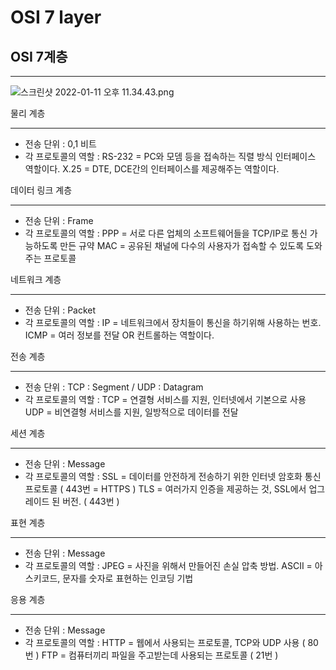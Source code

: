 # OSI 7 layer

## OSI 7계층

---

![스크린샷 2022-01-11 오후 11.34.43.png](OSI%207%20layer%20a12d9b388fae404ca80d98f2202f7892/%E1%84%89%E1%85%B3%E1%84%8F%E1%85%B3%E1%84%85%E1%85%B5%E1%86%AB%E1%84%89%E1%85%A3%E1%86%BA_2022-01-11_%E1%84%8B%E1%85%A9%E1%84%92%E1%85%AE_11.34.43.png)

물리 계층

---

- 전송 단위 : 0,1 비트
- 각 프로토콜의 역할 : RS-232 = PC와 모뎀 등을 접속하는 직렬 방식 인터페이스 역할이다.
X.25 = DTE, DCE간의 인터페이스를 제공해주는 역할이다.

데이터 링크 계층

---

- 전송 단위 : Frame
- 각 프로토콜의 역할 : PPP = 서로 다른 업체의 소프트웨어들을 TCP/IP로 통신 가능하도록 만든 규약
MAC = 공유된 채널에 다수의 사용자가 접속할 수 있도록 도와주는 프로토콜

네트워크 계층

---

- 전송 단위 : Packet
- 각 프로토콜의 역할 : IP = 네트워크에서 장치들이 통신을 하기위해 사용하는 번호.
ICMP = 여러 정보를 전달 OR 컨트롤하는 역할이다.

전송 계층

---

- 전송 단위 : TCP : Segment / UDP : Datagram
- 각 프로토콜의 역할 : TCP = 연결형 서비스를 지원, 인터넷에서 기본으로 사용
UDP = 비연결형 서비스를 지원, 일방적으로 데이터를 전달

세션 계층

---

- 전송 단위 : Message
- 각 프로토콜의 역할 : SSL = 데이터를 안전하게 전송하기 위한 인터넷 암호화 통신 프로토콜 ( 443번 = HTTPS )
TLS = 여러가지 인증을 제공하는 것, SSL에서 업그레이드 된 버전. ( 443번 )

표현 계층

---

- 전송 단위 : Message
- 각 프로토콜의 역할 : JPEG = 사진을 위해서 만들어진 손실 압축 방법.
ASCII = 아스키코드, 문자를 숫자로 표현하는 인코딩 기법

응용 계층

---

- 전송 단위 : Message
- 각 프로토콜의 역할 : HTTP = 웹에서 사용되는 프로토콜, TCP와 UDP 사용 ( 80번 )
FTP = 컴퓨터끼리 파일을 주고받는데 사용되는 프로토콜 ( 21번 )